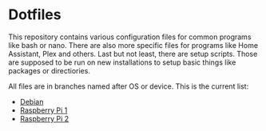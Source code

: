# Dotfiles

This repository contains various configuration files for common programs like bash or nano.
There are also more specific files for programs like Home Assistant, Plex and others.
Last but not least, there are setup scripts. Those are supposed to be run on new installations to setup basic things like packages or directiories.

All files are in branches named after OS or device. This is the current list:

* [Debian](/../../tree/debian)
* [Raspberry Pi 1](/../../tree/raspberry_pi_1)
* [Raspberry Pi 2](/../../tree/raspberry_pi_2)
